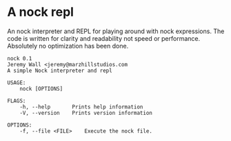 # A nock repl

An nock interpreter and REPL for playing around with nock expressions. The code
is written for clarity and readability not speed or performance. Absolutely no
optimization has been done.

    nock 0.1
    Jeremy Wall <jeremy@marzhillstudios.com
    A simple Nock interpreter and repl
    
    USAGE:
        nock [OPTIONS]
    
    FLAGS:
        -h, --help       Prints help information
        -V, --version    Prints version information
    
    OPTIONS:
        -f, --file <FILE>    Execute the nock file.
